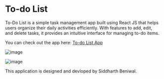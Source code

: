 # To-do List
To-Do List is a simple task management app built using React JS that helps users organize their daily activities efficiently. With features to add, edit, and delete tasks, it provides an intuitive interface for managing to-do items. 

You can check out the app here: [To-do List App](https://siddharth-todolist.netlify.app/)


![image](https://github.com/user-attachments/assets/5830038d-d779-4386-83e9-27f2ea5f2d7f)

![image](https://github.com/user-attachments/assets/d3297147-1ca9-4bd3-81ea-a5ac55c31aba)

This application is designed and devloped by Siddharth Beniwal.
